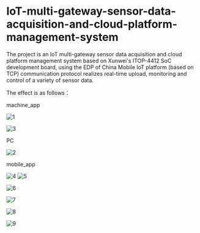 # IoT-multi-gateway-sensor-data-acquisition-and-cloud-platform-management-system
The project is an IoT multi-gateway sensor data acquisition and cloud platform management system based on Xunwei's ITOP-4412 SoC development board, using the EDP of China Mobile IoT platform (based on TCP) communication protocol realizes real-time upload, monitoring and control of a variety of sensor data.

The effect is as follows：



machine_app

![1](https://github.com/jijijijibaby/IoT-multi-gateway-sensor-data-acquisition-and-cloud-platform-management-system/blob/master/picture/1.png)

![3](https://github.com/jijijijibaby/IoT-multi-gateway-sensor-data-acquisition-and-cloud-platform-management-system/blob/master/picture/3.png)

PC

![2](https://github.com/jijijijibaby/IoT-multi-gateway-sensor-data-acquisition-and-cloud-platform-management-system/blob/master/picture/2.png)

mobile_app

![4](https://github.com/jijijijibaby/IoT-multi-gateway-sensor-data-acquisition-and-cloud-platform-management-system/blob/master/picture/4.png)
![5](https://github.com/jijijijibaby/IoT-multi-gateway-sensor-data-acquisition-and-cloud-platform-management-system/blob/master/picture/5.png)

![6](https://github.com/jijijijibaby/IoT-multi-gateway-sensor-data-acquisition-and-cloud-platform-management-system/blob/master/picture/6.png)

![7](https://github.com/jijijijibaby/IoT-multi-gateway-sensor-data-acquisition-and-cloud-platform-management-system/blob/master/picture/7.png)

![8](https://github.com/jijijijibaby/IoT-multi-gateway-sensor-data-acquisition-and-cloud-platform-management-system/blob/master/picture/8.png)

![9](https://github.com/jijijijibaby/IoT-multi-gateway-sensor-data-acquisition-and-cloud-platform-management-system/blob/master/picture/9.png)
